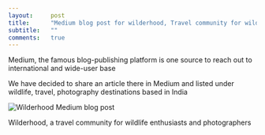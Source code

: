 ```yaml
---
layout:     post
title:      "Medium blog post for wilderhood, Travel community for wildlife"
subtitle:   ""
comments:   true
---
```


<p> Medium, the famous blog-publishing platform is one source to reach out to international and wide-user base </p>

<p>We have decided to share an article there in Medium and listed under wildlife, travel, photography destinations based in India</p>

<img src="{{ site.baseurl }}/img/2015-02-02/medium-blog.jpg" alt="Wilderhood Medium blog post">

<p>
<a href="http://www.wilderhood.com" style="text-decoration:none"> Wilderhood</a>, a travel community for wildlife enthusiasts and photographers
</p>
